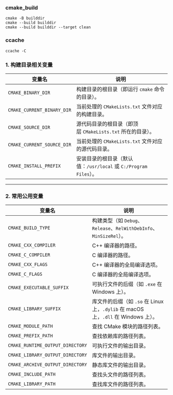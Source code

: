 
### cmake_build

```
cmake -B builddir
cmake --build builddir
cmake --build builddir --target clean
```

### ccache
```
ccache -C
```




### **1. 构建目录相关变量**

|变量名|说明|
|---|---|
|`CMAKE_BINARY_DIR`|构建目录的根目录（即运行 `cmake` 命令的目录）。|
|`CMAKE_CURRENT_BINARY_DIR`|当前处理的 `CMakeLists.txt` 文件对应的构建目录。|
|`CMAKE_SOURCE_DIR`|源代码目录的根目录（即顶层 `CMakeLists.txt` 所在的目录）。|
|`CMAKE_CURRENT_SOURCE_DIR`|当前处理的 `CMakeLists.txt` 文件对应的源代码目录。|
|`CMAKE_INSTALL_PREFIX`|安装目录的根目录（默认值：`/usr/local` 或 `C:/Program Files`）。|

---

### **2. 常用公用变量**

|变量名|说明|
|---|---|
|`CMAKE_BUILD_TYPE`|构建类型（如 `Debug`、`Release`、`RelWithDebInfo`、`MinSizeRel`）。|
|`CMAKE_CXX_COMPILER`|C++ 编译器的路径。|
|`CMAKE_C_COMPILER`|C 编译器的路径。|
|`CMAKE_CXX_FLAGS`|C++ 编译器的全局编译选项。|
|`CMAKE_C_FLAGS`|C 编译器的全局编译选项。|
|`CMAKE_EXECUTABLE_SUFFIX`|可执行文件的后缀（如 `.exe` 在 Windows 上）。|
|`CMAKE_LIBRARY_SUFFIX`|库文件的后缀（如 `.so` 在 Linux 上，`.dylib` 在 macOS 上，`.dll` 在 Windows 上）。|
|`CMAKE_MODULE_PATH`|查找 CMake 模块的路径列表。|
|`CMAKE_PREFIX_PATH`|查找依赖库的路径列表。|
|`CMAKE_RUNTIME_OUTPUT_DIRECTORY`|可执行文件的输出目录。|
|`CMAKE_LIBRARY_OUTPUT_DIRECTORY`|库文件的输出目录。|
|`CMAKE_ARCHIVE_OUTPUT_DIRECTORY`|静态库文件的输出目录。|
|`CMAKE_INCLUDE_PATH`|查找头文件的路径列表。|
|`CMAKE_LIBRARY_PATH`|查找库文件的路径列表。|